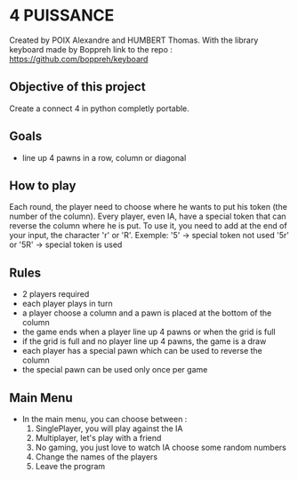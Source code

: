 # 4 PUISSANCE

Created by POIX Alexandre and HUMBERT Thomas.
With the library keyboard made by Boppreh 
link to the repo :
https://github.com/boppreh/keyboard

## Objective of this project

Create a connect 4 in python completly portable.

## Goals

- line up 4 pawns in a row, column or diagonal

## How to play

Each round, the player need to choose where he wants to put his token (the number of the column).
Every player, even IA, have a special token that can reverse the column where he is put.
To use it, you need to add at the end of your input, the character 'r' or 'R'.
Exemple: '5' -> special token not used
         '5r' or '5R' -> special token is used

## Rules

- 2 players required
- each player plays in turn
- a player choose a column and a pawn is placed at the bottom of the column
- the game ends when a player line up 4 pawns or when the grid is full
- if the grid is full and no player line up 4 pawns, the game is a draw
- each player has a special pawn which can be used to reverse the column
- the special pawn can be used only once per game

## Main Menu

- In the main menu, you can choose between :
    1. SinglePlayer, you will play against the IA
    2. Multiplayer, let's play with a friend
    3. No gaming, you just love to watch IA choose some random numbers
    4. Change the names of the players
    5. Leave the program


